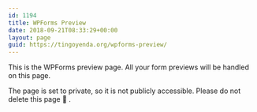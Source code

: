 ```yaml
---
id: 1194
title: WPForms Preview
date: 2018-09-21T08:33:29+00:00
layout: page
guid: https://tingoyenda.org/wpforms-preview/
---
```

This is the WPForms preview page. All your form previews will be handled on this page.

The page is set to private, so it is not publicly accessible. Please do not delete this page 🙂 .